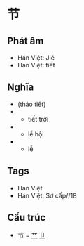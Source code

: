 # 节

## Phát âm
* Hán Việt: Jié
* Hán Việt: tiết

## Nghĩa
* (thảo tiết)
* + tiết trời
* + lễ hội
* + lễ

## Tags
* Hán Việt
* Hán Việt: Sơ cấp//18

## Cấu trúc
* 节 = [艹](艹.md) [卩](卩.md)

<script>window.HANZI_FIELD='节';</script>